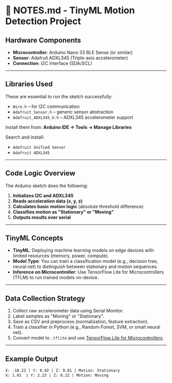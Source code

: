 # 📓 NOTES.md - TinyML Motion Detection Project

## Hardware Components

- **Microcontroller**: Arduino Nano 33 BLE Sense (or similar)
- **Sensor**: Adafruit ADXL345 (Triple-axis accelerometer)
- **Connection**: I2C interface (SDA/SCL)

---

## Libraries Used

These are essential to run the sketch successfully:

- `Wire.h` – for I2C communication
- `Adafruit_Sensor.h` – generic sensor abstraction
- `Adafruit_ADXL345_U.h` – ADXL345 accelerometer support

Install them from:
**Arduino IDE → Tools → Manage Libraries**

Search and install:
- `Adafruit Unified Sensor`
- `Adafruit ADXL345`

---

## Code Logic Overview

The Arduino sketch does the following:

1. **Initializes I2C and ADXL345**
2. **Reads acceleration data (x, y, z)**
3. **Calculates basic motion logic** (absolute threshold difference)
4. **Classifies motion as "Stationary" or "Moving"**
5. **Outputs results over serial**

---

## TinyML Concepts

- **TinyML**: Deploying machine learning models on edge devices with limited resources (memory, power, compute).
- **Model Type**: You can train a classification model (e.g., decision tree, neural net) to distinguish between stationary and motion sequences.
- **Inference on Microcontroller**: Use TensorFlow Lite for Microcontrollers (TFLM) to run trained models on-device.

---

## Data Collection Strategy

1. Collect raw accelerometer data using Serial Monitor.
2. Label samples as "Moving" or "Stationary".
3. Save as CSV and preprocess (normalization, feature extraction).
4. Train a classifier in Python (e.g., Random Forest, SVM, or small neural net).
5. Convert model to `.tflite` and use [TensorFlow Lite for Microcontrollers](https://www.tensorflow.org/lite/microcontrollers).

---

## Example Output

```txt
X: -10.23 | Y: 0.92 | Z: 9.81 | Motion: Stationary
X: 1.01  | Y: 2.23 | Z: 8.22 | Motion: Moving
